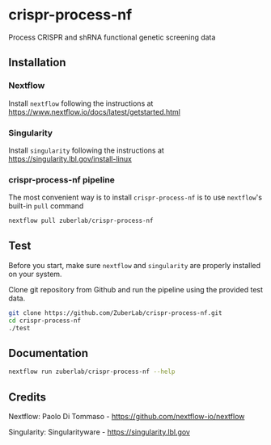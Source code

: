 # crispr-process-nf
Process CRISPR and shRNA functional genetic screening data

## Installation

### Nextflow
Install `nextflow` following the instructions at https://www.nextflow.io/docs/latest/getstarted.html

### Singularity
Install `singularity` following the instructions at
https://singularity.lbl.gov/install-linux

### crispr-process-nf pipeline
The most convenient way is to install `crispr-process-nf` is to use `nextflow`'s built-in `pull` command
```bash
nextflow pull zuberlab/crispr-process-nf
```

## Test
Before you start, make sure `nextflow` and `singularity` are properly installed on your system.

Clone git repository from Github and run the pipeline using the provided test data.
```bash
git clone https://github.com/ZuberLab/crispr-process-nf.git
cd crispr-process-nf
./test
```

## Documentation
```bash
nextflow run zuberlab/crispr-process-nf --help
```

## Credits
Nextflow:  Paolo Di Tommaso - https://github.com/nextflow-io/nextflow

Singularity: Singularityware - https://singularity.lbl.gov
